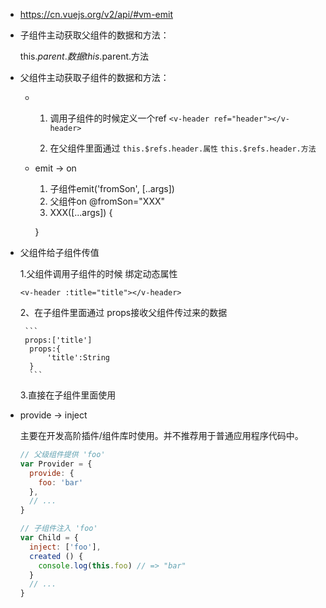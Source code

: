 
- https://cn.vuejs.org/v2/api/#vm-emit

- 子组件主动获取父组件的数据和方法：

    this.$parent.数据
    this.$parent.方法

- 父组件主动获取子组件的数据和方法：

    - 
      1. 调用子组件的时候定义一个ref
        `<v-header ref="header"></v-header>`

      2. 在父组件里面通过
          `this.$refs.header.属性`
          `this.$refs.header.方法`

    - 
      emit -> on
      1. 子组件emit('fromSon', [..args])
      2. 父组件on @fromSon="XXX"
      3. XXX([...args]) {

      }


- 父组件给子组件传值

    1.父组件调用子组件的时候 绑定动态属性

      <v-header :title="title"></v-header>

    2、在子组件里面通过 props接收父组件传过来的数据

       ```
       props:['title']
        props:{
            'title':String      
        }
        ```

    3.直接在子组件里面使用

- provide -> inject

  主要在开发高阶插件/组件库时使用。并不推荐用于普通应用程序代码中。
  ```js
  // 父级组件提供 'foo'
  var Provider = {
    provide: {
      foo: 'bar'
    },
    // ...
  }

  // 子组件注入 'foo'
  var Child = {
    inject: ['foo'],
    created () {
      console.log(this.foo) // => "bar"
    }
    // ...
  }
  ```